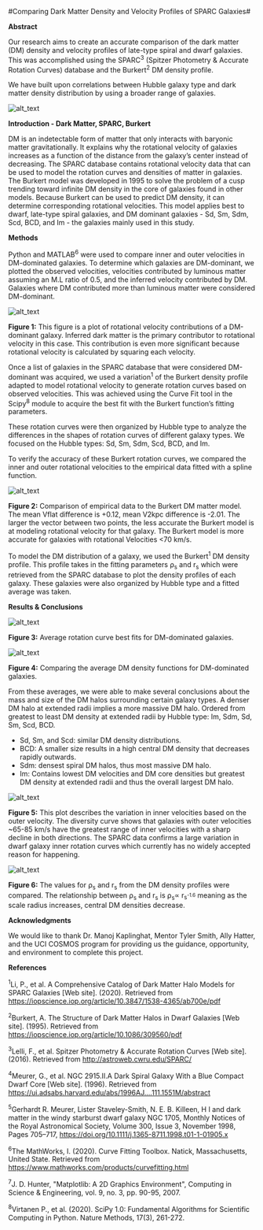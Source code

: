 #Comparing Dark Matter Density and Velocity Profiles of SPARC Galaxies#

**Abstract**

Our research aims to create an accurate comparison of the dark matter (DM) density and velocity profiles of late-type spiral and dwarf galaxies. This was accomplished using the SPARC<sup>3</sup> (Spitzer Photometry & Accurate Rotation Curves) database and the Burkert<sup>2</sup> DM density profile. 

We have built upon correlations between Hubble galaxy type and dark matter density distribution by using a broader range of galaxies.

![alt_text](images/poster.png "image_tooltip")

**Introduction - Dark Matter, SPARC, Burkert**

DM is an indetectable form of matter that only interacts with baryonic matter gravitationally. It explains why the rotational velocity of galaxies increases as a function of the distance from the galaxy’s center instead of decreasing. The SPARC database contains rotational velocity data that can be used to model the rotation curves and densities of matter in galaxies. The Burkert model was developed in 1995 to solve the problem of a cusp trending toward infinite DM density in the core of galaxies found in other models. Because Burkert can be used to predict DM density, it can determine corresponding rotational velocities. This model applies best to dwarf, late-type spiral galaxies, and DM dominant galaxies  - Sd, Sm, Sdm, Scd, BCD, and Im - the galaxies mainly used in this study. 

**Methods**

Python and MATLAB<sup>6</sup> were used to compare inner and outer velocities in DM-dominated galaxies. To determine which galaxies are DM-dominant, we plotted the observed velocities, velocities contributed by luminous matter assuming an M.L ratio of 0.5, and the inferred velocity contributed by DM. Galaxies where DM contributed more than luminous matter were considered DM-dominant. 


![alt_text](images/image1.png "image_tooltip")
  

**Figure 1:** This figure is a plot of rotational velocity contributions of a DM-dominant galaxy. Inferred dark matter is the primary contributor to rotational velocity in this case. This contribution is even more significant because rotational velocity is calculated by squaring each velocity. 

Once a list of galaxies in the SPARC database that were considered DM-dominant was acquired, we used a variation<sup>1</sup> of the Burkert density profile adapted to model rotational velocity to generate rotation curves based on observed velocities. This was achieved using the Curve Fit tool in the Scipy<sup>8</sup> module to acquire the best fit with the Burkert function’s fitting parameters. 

These rotation curves were then organized by Hubble type to analyze the differences in the shapes of rotation curves of different galaxy types. We focused on the Hubble types: Sd, Sm, Sdm, Scd, BCD, and Im.

To verify the accuracy of these Burkert rotation curves, we compared the inner and outer rotational velocities to the empirical data fitted with a spline function. 


![alt_text](images/image2.png "image_tooltip")


**Figure 2:** Comparison of empirical data to the Burkert DM matter model. The mean Vflat difference is +0.12, mean V2kpc difference is -2.01. The larger the vector between two points, the less accurate the Burkert model is at modeling rotational velocity for that galaxy. The Burkert model is more accurate for galaxies with rotational Velocities &lt;70 km/s.

To model the DM distribution of a galaxy, we used the Burkert<sup>1</sup> DM density profile. This profile takes in the fitting parameters ⍴<sub>s</sub> and r<sub>s</sub> which were retrieved from the SPARC database to plot the density profiles of each galaxy. These galaxies were also organized by Hubble type and a fitted average was taken.

**Results & Conclusions**


![alt_text](images/image3.png "image_tooltip")


**Figure 3:** Average rotation curve best fits for DM-dominated galaxies. 


![alt_text](images/image4.png "image_tooltip")


**Figure 4:** Comparing the average DM density functions for DM-dominated galaxies. 

From these averages, we were able to make several conclusions about the mass and size of the DM halos surrounding certain galaxy types. A denser DM halo at extended radii implies a more massive DM halo. Ordered from greatest to least DM density at extended radii by Hubble type: Im, Sdm, Sd, Sm, Scd, BCD.



* Sd, Sm, and Scd: similar DM density distributions.
* BCD: A smaller size results in a high central DM density that decreases rapidly outwards.  
* Sdm: densest spiral DM halos, thus most massive DM halo.
* Im: Contains lowest DM velocities and DM core densities but greatest DM density at extended radii and thus the overall largest DM halo. 



![alt_text](images/image5.png "image_tooltip")


**Figure 5:** This plot describes the variation in inner velocities based on the outer velocity. The diversity curve shows that galaxies with outer velocities ~65-85 km/s have the greatest range of inner velocities with a sharp decline in both directions. The SPARC data confirms a large variation in dwarf galaxy inner rotation curves which currently has no widely accepted reason for happening.


![alt_text](images/image6.png "image_tooltip")


**Figure 6:** The values for ⍴<sub>s</sub> and r<sub>s</sub> from the DM density profiles were compared. The relationship between ⍴<sub>s</sub> and r<sub>s</sub> is ⍴<sub>s</sub>∝ r<sub>s<sup>-1.6</sup></sub> meaning as the scale radius increases, central DM densities decrease. 

**Acknowledgments**

We would like to thank Dr. Manoj Kaplinghat, Mentor Tyler Smith, Ally Hatter, and the UCI COSMOS program for providing us the guidance, opportunity, and environment to complete this project. 

**References**

<sup>1</sup>Li, P., et al. A Comprehensive Catalog of Dark Matter Halo Models for SPARC Galaxies [Web site]. (2020). Retrieved from https://iopscience.iop.org/article/10.3847/1538-4365/ab700e/pdf

<sup>2</sup>Burkert, A. The Structure of Dark Matter Halos in Dwarf Galaxies [Web site]. (1995). Retrieved from https://iopscience.iop.org/article/10.1086/309560/pdf

<sup>3</sup>Lelli, F., et al. Spitzer Photometry & Accurate Rotation Curves [Web site]. (2016). Retrieved from http://astroweb.cwru.edu/SPARC/

<sup>4</sup>Meurer, G., et al. NGC 2915.II.A Dark Spiral Galaxy With a Blue Compact Dwarf Core [Web site]. (1996). Retrieved from https://ui.adsabs.harvard.edu/abs/1996AJ....111.1551M/abstract

<sup>5</sup>Gerhardt R. Meurer, Lister Staveley-Smith, N. E. B. Killeen, H I and dark matter in the windy starburst dwarf galaxy NGC 1705, Monthly Notices of the Royal Astronomical Society, Volume 300, Issue 3, November 1998, Pages 705–717, https://doi.org/10.1111/j.1365-8711.1998.t01-1-01905.x

<sup>6</sup>The MathWorks, I. (2020). Curve Fitting Toolbox. Natick, Massachusetts, United State. Retrieved from https://www.mathworks.com/products/curvefitting.html

<sup>7</sup>J. D. Hunter, "Matplotlib: A 2D Graphics Environment", Computing in Science & Engineering, vol. 9, no. 3, pp. 90-95, 2007.

<sup>8</sup>Virtanen P., et al. (2020). SciPy 1.0: Fundamental Algorithms for Scientific Computing in Python. Nature Methods, 17(3), 261-272.
